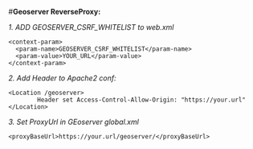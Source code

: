 #**Geoserver ReverseProxy:**


*1. ADD GEOSERVER_CSRF_WHITELIST to web.xml*

	<context-param>
	  <param-name>GEOSERVER_CSRF_WHITELIST</param-name>
	  <param-value>YOUR_URL</param-value>
	</context-param>

*2. Add Header to Apache2 conf:*
 
	<Location /geoserver>
    		Header set Access-Control-Allow-Origin: "https://your.url"
	</Location>
	
*3. Set ProxyUrl in GEoserver global.xml*

	<proxyBaseUrl>https://your.url/geoserver/</proxyBaseUrl>
